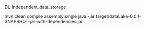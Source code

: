 DL-Independent_data_storage

mvn clean compile assembly:single
java -jar target/dataLake-0.0.1-SNAPSHOT-jar-with-dependencies.jar
